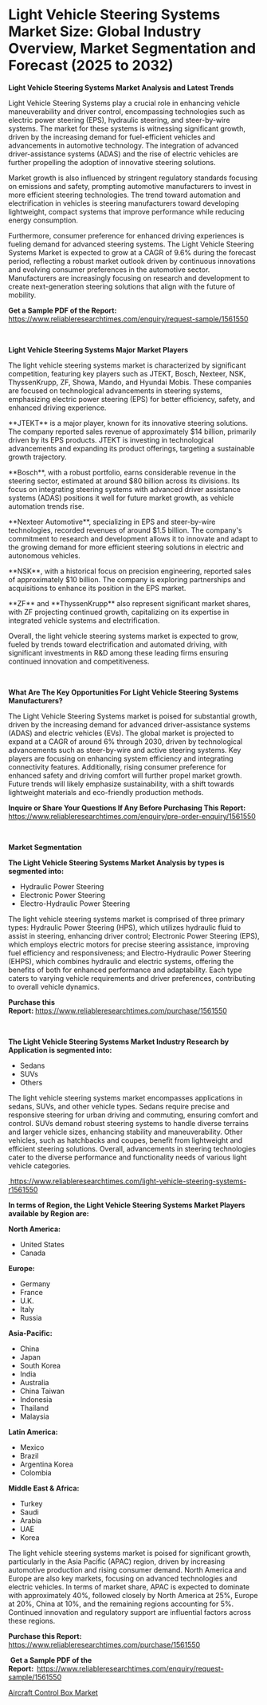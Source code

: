 <p><h1>Light Vehicle Steering Systems Market Size: Global Industry Overview, Market Segmentation and Forecast (2025 to 2032)</h1></p><p><strong>Light Vehicle Steering Systems Market Analysis and Latest Trends</strong></p>
<p><p>Light Vehicle Steering Systems play a crucial role in enhancing vehicle maneuverability and driver control, encompassing technologies such as electric power steering (EPS), hydraulic steering, and steer-by-wire systems. The market for these systems is witnessing significant growth, driven by the increasing demand for fuel-efficient vehicles and advancements in automotive technology. The integration of advanced driver-assistance systems (ADAS) and the rise of electric vehicles are further propelling the adoption of innovative steering solutions.</p><p>Market growth is also influenced by stringent regulatory standards focusing on emissions and safety, prompting automotive manufacturers to invest in more efficient steering technologies. The trend toward automation and electrification in vehicles is steering manufacturers toward developing lightweight, compact systems that improve performance while reducing energy consumption.</p><p>Furthermore, consumer preference for enhanced driving experiences is fueling demand for advanced steering systems. The Light Vehicle Steering Systems Market is expected to grow at a CAGR of 9.6% during the forecast period, reflecting a robust market outlook driven by continuous innovations and evolving consumer preferences in the automotive sector. Manufacturers are increasingly focusing on research and development to create next-generation steering solutions that align with the future of mobility.</p></p>
<p><strong>Get a Sample PDF of the Report:&nbsp;</strong> <a href="https://www.reliableresearchtimes.com/enquiry/request-sample/1561550?utm_campaign=2989&utm_medium=2&utm_source=Github&utm_content=ia&utm_term=30032025&utm_id=light-vehicle-steering-systems">https://www.reliableresearchtimes.com/enquiry/request-sample/1561550</a></p>
<p>&nbsp;</p>
<p><strong>Light Vehicle Steering Systems Major Market Players</strong></p>
<p><p>The light vehicle steering systems market is characterized by significant competition, featuring key players such as JTEKT, Bosch, Nexteer, NSK, ThyssenKrupp, ZF, Showa, Mando, and Hyundai Mobis. These companies are focused on technological advancements in steering systems, emphasizing electric power steering (EPS) for better efficiency, safety, and enhanced driving experience.</p><p>**JTEKT** is a major player, known for its innovative steering solutions. The company reported sales revenue of approximately $14 billion, primarily driven by its EPS products. JTEKT is investing in technological advancements and expanding its product offerings, targeting a sustainable growth trajectory.</p><p>**Bosch**, with a robust portfolio, earns considerable revenue in the steering sector, estimated at around $80 billion across its divisions. Its focus on integrating steering systems with advanced driver assistance systems (ADAS) positions it well for future market growth, as vehicle automation trends rise.</p><p>**Nexteer Automotive**, specializing in EPS and steer-by-wire technologies, recorded revenues of around $1.5 billion. The company's commitment to research and development allows it to innovate and adapt to the growing demand for more efficient steering solutions in electric and autonomous vehicles.</p><p>**NSK**, with a historical focus on precision engineering, reported sales of approximately $10 billion. The company is exploring partnerships and acquisitions to enhance its position in the EPS market.</p><p>**ZF** and **ThyssenKrupp** also represent significant market shares, with ZF projecting continued growth, capitalizing on its expertise in integrated vehicle systems and electrification.</p><p>Overall, the light vehicle steering systems market is expected to grow, fueled by trends toward electrification and automated driving, with significant investments in R&D among these leading firms ensuring continued innovation and competitiveness.</p></p>
<p>&nbsp;</p>
<p><strong>What Are The Key Opportunities For Light Vehicle Steering Systems Manufacturers?</strong></p>
<p><p>The Light Vehicle Steering Systems market is poised for substantial growth, driven by the increasing demand for advanced driver-assistance systems (ADAS) and electric vehicles (EVs). The global market is projected to expand at a CAGR of around 6% through 2030, driven by technological advancements such as steer-by-wire and active steering systems. Key players are focusing on enhancing system efficiency and integrating connectivity features. Additionally, rising consumer preference for enhanced safety and driving comfort will further propel market growth. Future trends will likely emphasize sustainability, with a shift towards lightweight materials and eco-friendly production methods.</p></p>
<p><strong>Inquire or Share Your Questions If Any Before Purchasing This Report:</strong> <a href="https://www.reliableresearchtimes.com/enquiry/pre-order-enquiry/1561550?utm_campaign=2989&utm_medium=2&utm_source=Github&utm_content=ia&utm_term=30032025&utm_id=light-vehicle-steering-systems">https://www.reliableresearchtimes.com/enquiry/pre-order-enquiry/1561550</a></p>
<p>&nbsp;</p>
<p><strong>Market Segmentation</strong></p>
<p><strong>The Light Vehicle Steering Systems Market Analysis by types is segmented into:</strong></p>
<p><ul><li>Hydraulic Power Steering</li><li>Electronic Power Steering</li><li>Electro-Hydraulic Power Steering</li></ul></p>
<p><p>The light vehicle steering systems market is comprised of three primary types: Hydraulic Power Steering (HPS), which utilizes hydraulic fluid to assist in steering, enhancing driver control; Electronic Power Steering (EPS), which employs electric motors for precise steering assistance, improving fuel efficiency and responsiveness; and Electro-Hydraulic Power Steering (EHPS), which combines hydraulic and electric systems, offering the benefits of both for enhanced performance and adaptability. Each type caters to varying vehicle requirements and driver preferences, contributing to overall vehicle dynamics.</p></p>
<p><strong>Purchase this Report:&nbsp;</strong><a href="https://www.reliableresearchtimes.com/purchase/1561550?utm_campaign=2989&utm_medium=2&utm_source=Github&utm_content=ia&utm_term=30032025&utm_id=light-vehicle-steering-systems">https://www.reliableresearchtimes.com/purchase/1561550</a></p>
<p>&nbsp;</p>
<p><strong>The Light Vehicle Steering Systems Market Industry Research by Application is segmented into:</strong></p>
<p><ul><li>Sedans</li><li>SUVs</li><li>Others</li></ul></p>
<p><p>The light vehicle steering systems market encompasses applications in sedans, SUVs, and other vehicle types. Sedans require precise and responsive steering for urban driving and commuting, ensuring comfort and control. SUVs demand robust steering systems to handle diverse terrains and larger vehicle sizes, enhancing stability and maneuverability. Other vehicles, such as hatchbacks and coupes, benefit from lightweight and efficient steering solutions. Overall, advancements in steering technologies cater to the diverse performance and functionality needs of various light vehicle categories.</p></p>
<p><a href="https://www.reliableresearchtimes.com/light-vehicle-steering-systems-r1561550?utm_campaign=2989&utm_medium=2&utm_source=Github&utm_content=ia&utm_term=30032025&utm_id=light-vehicle-steering-systems">&nbsp;https://www.reliableresearchtimes.com/light-vehicle-steering-systems-r1561550</a></p>
<p><strong>In terms of Region, the Light Vehicle Steering Systems Market Players available by Region are:</strong></p>
<p>
    <p> <strong> North America: </strong>
        <ul>
            <li>United States</li>
            <li>Canada</li>
        </ul>
        </p> 
    <p> <strong> Europe: </strong>
        <ul>
            <li>Germany</li>
            <li>France</li>
            <li>U.K.</li>
            <li>Italy</li>
            <li>Russia</li>
        </ul>
        </p> 
    <p> <strong> Asia-Pacific: </strong>
        <ul>
            <li>China</li>
            <li>Japan</li>
            <li>South Korea</li>
            <li>India</li>
            <li>Australia</li>
            <li>China Taiwan</li>
            <li>Indonesia</li>
            <li>Thailand</li>
            <li>Malaysia</li>
        </ul>
        </p> 
    <p> <strong> Latin America: </strong>
        <ul>
            <li>Mexico</li>
            <li>Brazil</li>
            <li>Argentina Korea</li>
            <li>Colombia</li>
        </ul>
        </p> 
    <p> <strong> Middle East & Africa: </strong>
        <ul>
            <li>Turkey</li>
            <li>Saudi</li>
            <li>Arabia</li>
            <li>UAE</li>
            <li>Korea</li>
        </ul>
    </p>
    </p>
<p><p>The light vehicle steering systems market is poised for significant growth, particularly in the Asia Pacific (APAC) region, driven by increasing automotive production and rising consumer demand. North America and Europe are also key markets, focusing on advanced technologies and electric vehicles. In terms of market share, APAC is expected to dominate with approximately 40%, followed closely by North America at 25%, Europe at 20%, China at 10%, and the remaining regions accounting for 5%. Continued innovation and regulatory support are influential factors across these regions.</p></p>
<p><strong>Purchase this Report: </strong><a href="https://www.reliableresearchtimes.com/purchase/1561550?utm_campaign=2989&utm_medium=2&utm_source=Github&utm_content=ia&utm_term=30032025&utm_id=light-vehicle-steering-systems">https://www.reliableresearchtimes.com/purchase/1561550</a></p>
<p>&nbsp;<strong>Get a Sample PDF of the Report:&nbsp;&nbsp;</strong><a href="https://www.reliableresearchtimes.com/enquiry/request-sample/1561550?utm_campaign=2989&utm_medium=2&utm_source=Github&utm_content=ia&utm_term=30032025&utm_id=light-vehicle-steering-systems">https://www.reliableresearchtimes.com/enquiry/request-sample/1561550</a></p>
<p><strong></strong></p>
<p><p><a href="https://github.com/beroxiluwaya/Market-Research-Report-List-1/blob/main/aircraft-control-box-market.md?utm_campaign=2989&utm_medium=2&utm_source=Github&utm_content=ia&utm_term=30032025&utm_id=light-vehicle-steering-systems">Aircraft Control Box Market</a></p></p>